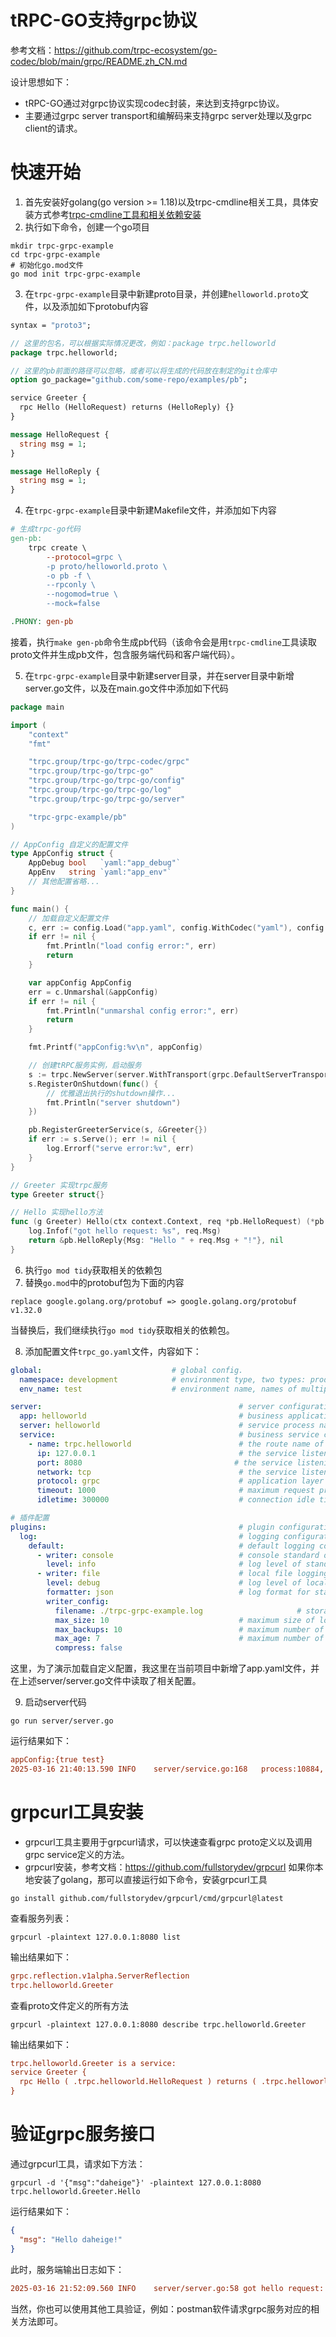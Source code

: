 # tRPC-GO支持grpc协议
参考文档：https://github.com/trpc-ecosystem/go-codec/blob/main/grpc/README.zh_CN.md

设计思想如下：
- tRPC-GO通过对grpc协议实现codec封装，来达到支持grpc协议。
- 主要通过grpc server transport和编解码来支持grpc server处理以及grpc client的请求。

# 快速开始
1. 首先安装好golang(go version >= 1.18)以及trpc-cmdline相关工具，具体安装方式参考[trpc-cmdline工具和相关依赖安装](../README.md)
2. 执行如下命令，创建一个go项目
```shell
mkdir trpc-grpc-example
cd trpc-grpc-example
# 初始化go.mod文件
go mod init trpc-grpc-example
```
3. 在`trpc-grpc-example`目录中新建proto目录，并创建`helloworld.proto`文件，以及添加如下protobuf内容
```protobuf
syntax = "proto3";

// 这里的包名，可以根据实际情况更改，例如：package trpc.helloworld
package trpc.helloworld;

// 这里的pb前面的路径可以忽略，或者可以将生成的代码放在制定的git仓库中
option go_package="github.com/some-repo/examples/pb";

service Greeter {
  rpc Hello (HelloRequest) returns (HelloReply) {}
}

message HelloRequest {
  string msg = 1;
}

message HelloReply {
  string msg = 1;
}
```
4. 在`trpc-grpc-example`目录中新建Makefile文件，并添加如下内容
```makefile
# 生成trpc-go代码
gen-pb:
	trpc create \
		--protocol=grpc \
		-p proto/helloworld.proto \
		-o pb -f \
		--rpconly \
		--nogomod=true \
		--mock=false

.PHONY: gen-pb
```
接着，执行`make gen-pb`命令生成pb代码（该命令会是用`trpc-cmdline`工具读取proto文件并生成pb文件，包含服务端代码和客户端代码）。

5. 在`trpc-grpc-example`目录中新建server目录，并在server目录中新增server.go文件，以及在main.go文件中添加如下代码
```go
package main

import (
	"context"
	"fmt"

	"trpc.group/trpc-go/trpc-codec/grpc"
	"trpc.group/trpc-go/trpc-go"
	"trpc.group/trpc-go/trpc-go/config"
	"trpc.group/trpc-go/trpc-go/log"
	"trpc.group/trpc-go/trpc-go/server"

	"trpc-grpc-example/pb"
)

// AppConfig 自定义的配置文件
type AppConfig struct {
	AppDebug bool   `yaml:"app_debug"`
	AppEnv   string `yaml:"app_env"`
	// 其他配置省略...
}

func main() {
	// 加载自定义配置文件
	c, err := config.Load("app.yaml", config.WithCodec("yaml"), config.WithProvider("file"))
	if err != nil {
		fmt.Println("load config error:", err)
		return
	}

	var appConfig AppConfig
	err = c.Unmarshal(&appConfig)
	if err != nil {
		fmt.Println("unmarshal config error:", err)
		return
	}

	fmt.Printf("appConfig:%v\n", appConfig)

	// 创建tRPC服务实例，启动服务
	s := trpc.NewServer(server.WithTransport(grpc.DefaultServerTransport))
	s.RegisterOnShutdown(func() {
		// 优雅退出执行的shutdown操作...
		fmt.Println("server shutdown")
	})

	pb.RegisterGreeterService(s, &Greeter{})
	if err := s.Serve(); err != nil {
		log.Errorf("serve error:%v", err)
	}
}

// Greeter 实现trpc服务
type Greeter struct{}

// Hello 实现hello方法
func (g Greeter) Hello(ctx context.Context, req *pb.HelloRequest) (*pb.HelloReply, error) {
	log.Infof("got hello request: %s", req.Msg)
	return &pb.HelloReply{Msg: "Hello " + req.Msg + "!"}, nil
}
```
6. 执行`go mod tidy`获取相关的依赖包
7. 替换`go.mod`中的protobuf包为下面的内容
```
replace google.golang.org/protobuf => google.golang.org/protobuf v1.32.0
```
当替换后，我们继续执行`go mod tidy`获取相关的依赖包。

8. 添加配置文件`trpc_go.yaml`文件，内容如下：
```yaml
global:                             # global config.
  namespace: development            # environment type, two types: production and development.
  env_name: test                    # environment name, names of multiple environments in informal settings.

server:                                            # server configuration.
  app: helloworld                                  # business application name.
  server: helloworld                               # service process name.
  service:                                         # business service configuration，can have multiple.
    - name: trpc.helloworld                        # the route name of the service.
      ip: 127.0.0.1                                # the service listening ip address, can use the placeholder ${ip}, choose one of ip and nic, priority ip.
      port: 8080                                  # the service listening port, can use the placeholder ${port}.
      network: tcp                                 # the service listening network type,  tcp or udp.
      protocol: grpc                               # application layer protocol, trpc or http.
      timeout: 1000                                # maximum request processing time in milliseconds.
      idletime: 300000                             # connection idle time in milliseconds.

# 插件配置
plugins:                                           # plugin configuration.
  log:                                             # logging configuration.
    default:                                       # default logging configuration, supports multiple outputs.
      - writer: console                            # console standard output, default setting.
        level: info                                # log level of standard output.
      - writer: file                               # local file logging.
        level: debug                               # log level of local file rolling logs.
        formatter: json                            # log format for standard output.
        writer_config:
          filename: ./trpc-grpc-example.log                     # storage path of rolling continuous log files.
          max_size: 10                             # maximum size of local log files, in MB.
          max_backups: 10                          # maximum number of log files.
          max_age: 7                               # maximum number of days to keep log files.
          compress: false
```
这里，为了演示加载自定义配置，我这里在当前项目中新增了app.yaml文件，并在上述server/server.go文件中读取了相关配置。

9. 启动server代码
```shell
go run server/server.go
```
运行结果如下：
```ini
appConfig:{true test}
2025-03-16 21:40:13.590	INFO	server/service.go:168	process:10884, grpc service:trpc.helloworld launch success, tcp:127.0.0.1:8080, serving ...
```

# grpcurl工具安装
- grpcurl工具主要用于grpcurl请求，可以快速查看grpc proto定义以及调用grpc service定义的方法。 
- grpcurl安装，参考文档：https://github.com/fullstorydev/grpcurl
  如果你本地安装了golang，那可以直接运行如下命令，安装grpcurl工具

```shell
go install github.com/fullstorydev/grpcurl/cmd/grpcurl@latest
```
查看服务列表：
```shell
grpcurl -plaintext 127.0.0.1:8080 list
```
输出结果如下：
```ini
grpc.reflection.v1alpha.ServerReflection
trpc.helloworld.Greeter
```
查看proto文件定义的所有方法
```shell
grpcurl -plaintext 127.0.0.1:8080 describe trpc.helloworld.Greeter
```
输出结果如下：
```ini
trpc.helloworld.Greeter is a service:
service Greeter {
  rpc Hello ( .trpc.helloworld.HelloRequest ) returns ( .trpc.helloworld.HelloReply );
}
```

# 验证grpc服务接口
通过grpcurl工具，请求如下方法：
```shell
grpcurl -d '{"msg":"daheige"}' -plaintext 127.0.0.1:8080 trpc.helloworld.Greeter.Hello
```
运行结果如下：
```json
{
  "msg": "Hello daheige!"
}
```
此时，服务端输出日志如下：
```ini
2025-03-16 21:52:09.560	INFO	server/server.go:58	got hello request: daheige
```
当然，你也可以使用其他工具验证，例如：postman软件请求grpc服务对应的相关方法即可。
